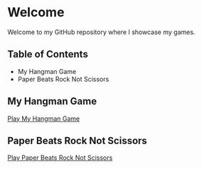 # Welcome

Welcome to my GitHub repository where I showcase my games.

## Table of Contents
- My Hangman Game
- Paper Beats Rock Not Scissors

## My Hangman Game
[Play My Hangman Game](/my-hangman-game)

## Paper Beats Rock Not Scissors
[Play Paper Beats Rock Not Scissors](/pbrns/paperbeatsrocknotscissors)
